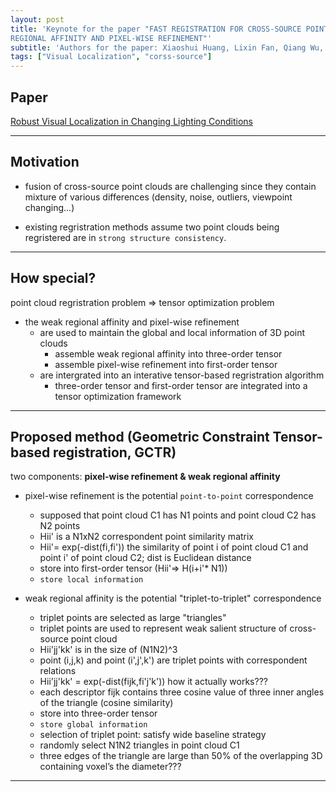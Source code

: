 ```yaml
---
layout: post
title: 'Keynote for the paper "FAST REGISTRATION FOR CROSS-SOURCE POINT CLOUDS BY USING WEAK
REGIONAL AFFINITY AND PIXEL-WISE REFINEMENT"'
subtitle: 'Authors for the paper: Xiaoshui Huang, Lixin Fan, Qiang Wu, Jian Zhang, Chun Yuan'
tags: ["Visual Localization", "corss-source"]
---
```


## Paper
<a href="https://ieeexplore.ieee.org/document/7989640">Robust Visual Localization in Changing Lighting Conditions</a>

---

## Motivation
- fusion of cross-source point clouds are challenging since they contain mixture of various differences (density, noise, outliers, viewpoint changing...)

- existing regristration methods assume two point clouds being regristered are in
`strong structure consistency`.

---

## How special?
point cloud regristration problem => tensor optimization problem
- the weak regional affinity and pixel-wise refinement 
    - are used to maintain the global and local information of 3D point clouds
	    - assemble weak regional affinity into three-order tensor
 	    - assemble pixel-wise refinement into first-order tensor
    - are intergrated into an interative tensor-based regristration algorithm
 	    - three-order tensor and first-order tensor are integrated into a tensor optimization framework

---

## Proposed method (Geometric Constraint Tensor-based registration, GCTR)
two components: **pixel-wise refinement & weak regional affinity**
- pixel-wise refinement is the potential `point-to-point` correspondence
  - supposed that point cloud C1 has N1 points and point cloud C2 has N2 points	
  - Hii' is a N1xN2 correspondent point similarity matrix
  - Hii'= exp(-dist(fi,fi')) the similarity of point i of point cloud C1 and point i' of point cloud C2; dist is Euclidean distance
  - store into first-order tensor (Hii'=> H(i+i'* N1))
  - `store local information`

- weak regional affinity is the potential "triplet-to-triplet" correspondence
  - triplet points are selected as large "triangles"
  - triplet points are used to represent weak salient structure of cross-source point cloud
  - Hii'jj'kk' is in the size of (N1N2)^3
  - point (i,j,k) and point (i',j',k') are triplet points with correspondent relations
  - Hii'jj'kk' =  exp(-dist(fijk,fi'j'k')) how it actually works???
  - each descriptor fijk contains three cosine value of three inner angles of the triangle (cosine similarity)
  - store into three-order tensor
  - `store global information`
  - selection of triplet point: satisfy wide baseline strategy
  - randomly select N1N2 triangles in point cloud C1
  - three edges of the triangle are large than 50% of the overlapping 3D containing voxel’s the diameter???

---

